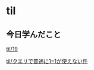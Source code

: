 # til

## 今日学んだこと

[til/19](https://github.com/tokiohamamatsu/til/blob/master/%E6%B4%BB%E5%8B%95%E8%A8%98%E9%8C%B2/2021/04/19.md)

[til/クエリで普通に1=1が使えない件](https://github.com/tokiohamamatsu/til/blob/master/Access/%E3%82%AF%E3%82%A8%E3%83%AA%E3%81%A7%E6%99%AE%E9%80%9A%E3%81%AB1%3D1%E3%81%8C%E4%BD%BF%E3%81%88%E3%81%AA%E3%81%84%E4%BB%B6.md)